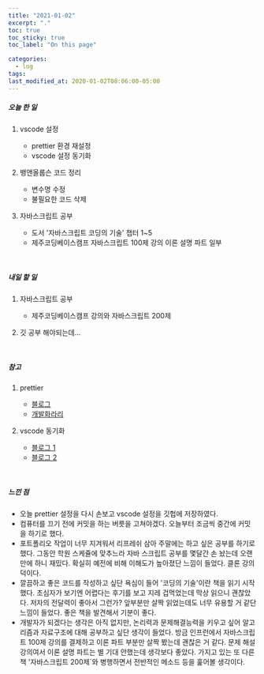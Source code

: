 ```yaml
---
title: "2021-01-02"
excerpt: "."
toc: true
toc_sticky: true
toc_label: "On this page"

categories:
  - log
tags:
last_modified_at: 2020-01-02T08:06:00-05:00
---
```


##### 오늘 한 일

1. vscode 설정

   - prettier 환경 재설정
   - vscode 설정 동기화

2. 뱅앤올룹슨 코드 정리

   - 변수명 수정
   - 불필요한 코드 삭제

3. 자바스크립트 공부
   - 도서 '자바스크립트 코딩의 기술' 챕터 1~5
   - 제주코딩베이스캠프 자바스크립트 100제 강의 이론 설명 파트 일부

<br />

##### 내일 할 일

1. 자바스크립트 공부

   - 제주코딩베이스캠프 강의와 자바스크립트 200제

2. 깃 공부 해야되는데...

<br />

##### 참고

1. prettier

   - [블로그](https://uxgjs.tistory.com/150)
   - [개발화라리](https://www.youtube.com/watch?v=T4WnS6stcK8)

2. vscode 동기화
   - [블로그 1](https://developern.tistory.com/entry/How-to-Synchronize-Visual-Studio-Code-Settings)
   - [블로그 2](https://devlog.jwgo.kr/2019/07/07/how-to-use-settings-sync-for-vscode/)

  <br />

##### 느낀 점

- 오늘 prettier 설정을 다시 손보고 vscode 설정을 깃헙에 저장하였다.
- 컴퓨터를 끄기 전에 커밋을 하는 버릇을 고쳐야겠다. 오늘부터 조금씩 중간에 커밋을 하기로 했다.
- 포트폴리오 작업이 너무 지겨워서 리프레쉬 삼아 주말에는 하고 싶은 공부를 하기로 했다. 그동안 학원 스케쥴에 맞추느라 자바 스크립트 공부를 몇달간 손 놨는데 오랜만에 하니 재밌다. 확실히 예전에 비해 이해도가 높아졌단 느낌이 들었다. 클론 강의 덕이다.
- 깔끔하고 좋은 코드를 작성하고 싶단 욕심이 들어 '코딩의 기술'이란 책을 읽기 시작했다. 초심자가 보기엔 어렵다는 후기를 보고 지레 겁먹었는데 막상 읽으니 괜찮았다. 저자의 전달력이 좋아서 그런가? 앞부분만 살짝 읽었는데도 너무 유용할 거 같단 느낌이 들었다. 좋은 책을 발견해서 기분이 좋다.
- 개발자가 되겠다는 생각은 아직 없지만, 논리력과 문제해결능력을 키우고 싶어 알고리즘과 자료구조에 대해 공부하고 싶단 생각이 들었다. 방금 인프런에서 자바스크립트 100제 강의를 결제하고 이론 파트 부분만 살짝 봤는데 괜찮은 거 같다. 문제 해설 강의여서 이론 설명 파트는 별 기대 안했는데 생각보다 좋았다. 가지고 있는 또 다른 책 '자바스크립트 200제`와 병행하면서 전반적인 메소드 등을 훑어볼 생각이다.
